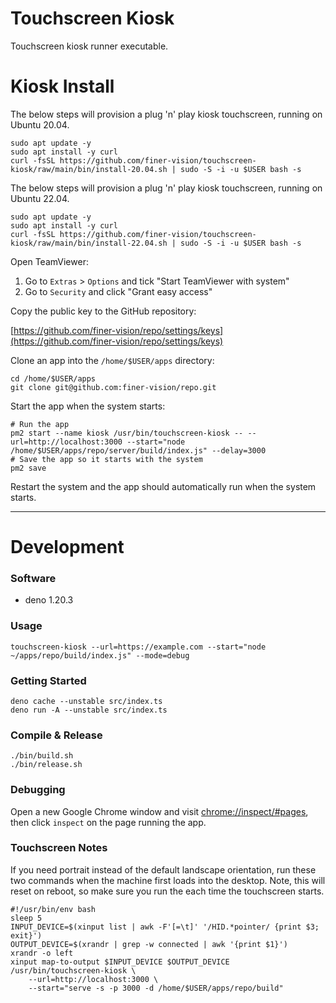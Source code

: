 # Touchscreen Kiosk

Touchscreen kiosk runner executable.

# Kiosk Install

The below steps will provision a plug 'n' play kiosk touchscreen, running on Ubuntu 20.04.

```shell
sudo apt update -y
sudo apt install -y curl
curl -fsSL https://github.com/finer-vision/touchscreen-kiosk/raw/main/bin/install-20.04.sh | sudo -S -i -u $USER bash -s
```

The below steps will provision a plug 'n' play kiosk touchscreen, running on Ubuntu 22.04.

```shell
sudo apt update -y
sudo apt install -y curl
curl -fsSL https://github.com/finer-vision/touchscreen-kiosk/raw/main/bin/install-22.04.sh | sudo -S -i -u $USER bash -s
```

Open TeamViewer:

1. Go to `Extras` > `Options` and tick "Start TeamViewer with system"
2. Go to `Security` and click "Grant easy access"

Copy the public key to the GitHub repository:

[https://github.com/finer-vision/repo/settings/keys](https://github.com/finer-vision/repo/settings/keys)

Clone an app into the `/home/$USER/apps` directory:

```shell
cd /home/$USER/apps
git clone git@github.com:finer-vision/repo.git
```

Start the app when the system starts:

```shell
# Run the app
pm2 start --name kiosk /usr/bin/touchscreen-kiosk -- --url=http://localhost:3000 --start="node /home/$USER/apps/repo/server/build/index.js" --delay=3000
# Save the app so it starts with the system
pm2 save
```

Restart the system and the app should automatically run when the system starts.

---

# Development

### Software

- deno 1.20.3

### Usage

```shell
touchscreen-kiosk --url=https://example.com --start="node ~/apps/repo/build/index.js" --mode=debug
```

### Getting Started

```shell
deno cache --unstable src/index.ts
deno run -A --unstable src/index.ts
```

### Compile & Release

```shell
./bin/build.sh
./bin/release.sh
```

### Debugging

Open a new Google Chrome window and visit [chrome://inspect/#pages](chrome://inspect/#pages),
then click `inspect` on the page running the app.

### Touchscreen Notes

If you need portrait instead of the default landscape orientation, run these two commands when the machine first loads into the desktop. Note, this will reset on reboot, so make sure you run the each time the touchscreen starts.

```shell
#!/usr/bin/env bash
sleep 5
INPUT_DEVICE=$(xinput list | awk -F'[=\t]' '/HID.*pointer/ {print $3; exit}')
OUTPUT_DEVICE=$(xrandr | grep -w connected | awk '{print $1}')
xrandr -o left
xinput map-to-output $INPUT_DEVICE $OUTPUT_DEVICE
/usr/bin/touchscreen-kiosk \
	--url=http://localhost:3000 \
	--start="serve -s -p 3000 -d /home/$USER/apps/repo/build"
```
